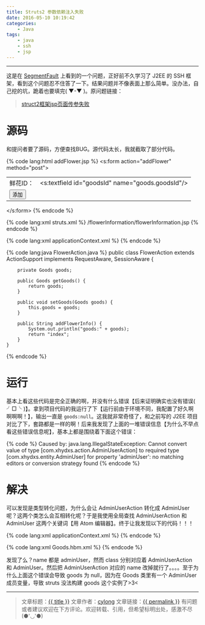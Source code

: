 ```yaml
---
title: Struts2 参数依赖注入失败
date: 2016-05-10 10:19:42
categories:
    - Java
tags:
    - java
    - ssh
    - jsp
---
```

---

这是在 [SegmentFault][] 上看到的一个问题，正好前不久学习了 J2EE 的 SSH 框架，看到这个问题忍不住答了一下。结果问题并不像表面上那么简单。没办法，自己挖的坑，跪着也要填完( ▼-▼ )。原问题链接：

> [struct2框架jsp页面传参失败][1]

<!-- more -->

# 源码

和提问者要了源码，方便查找BUG。源代码太长，我就截取了部分代码。

{% code lang:html addFlower.jsp %}
    <s:form action="addFlower" method="post">
         <table width="380" >
              <tr>
                 <td>鲜花ID：</td>
                 <td>
                 <s:textfield id="goodsId" name="goods.goodsId"/>
                 </td>
              </tr>
              <tr>
                  <td><input type="submit" value="添加" class="btn" />
              </tr>
         </table>
    </s:form>
{% endcode %}

{% code lang:xml struts.xml %}
    <package name="flowers" namespace="/" extends="struts-default">
        <action name="addFlower" class="flowers" method="addFlowerInfo">
             <result name="index">/flowerInformation/flowerInformation.jsp</result>
        </action>
    </package>
{% endcode %}

{% code lang:xml applicationContext.xml %}
    <bean name="adminUser" class="com.xhydxs.action.AdminUserAction"
        scope="prototype">
        <property name="adminUserBiz" ref="adminUserBiz" />
    </bean>
    <bean name="flowers" class="com.xhydxs.action.FlowerAction" scope="prototype">
        <property name="flowerBiz" ref="flowerBiz" />
    </bean>
{% endcode %}

{% code lang:java FlowerAction.java %}
    public class FlowerAction extends ActionSupport
        implements RequestAware, SessionAware {

        private Goods goods;

        public Goods getGoods() {
            return goods;
        }

        public void setGoods(Goods goods) {
            this.goods = goods;
        }

        public String addFlowerInfo() {
            System.out.println("goods:" + goods);
            return "index";
        }
    }
{% endcode %}

# 运行

基本上看这些代码是完全正确的啊，并没有什么错误【后来证明确实也没有错误( ╯□╰ )】。拿到项目代码的我运行了下【运行前由于环境不同，我配置了好久啊啊啊啊！】，输出一直是 `goods:null`。这我就非常奇怪了，和之前写的 J2EE 项目对比了下，套路都是一样的啊！后来我发现了上面的一堆错误信息【为什么不早点看这些错误信息呢】，基本上都是围绕着下面这个错误：

{% code %}
    Caused by: java.lang.IllegalStateException: Cannot convert value of type [com.xhydxs.action.AdminUserAction] to required type [com.xhydxs.entity.AdminUser] for property 'adminUser': no matching editors or conversion strategy found
{% endcode %}

# 解决

可以发现是类型转化问题，为什么会让 AdminUserAction 转化成 AdminUser 呢？这两个类怎么会互相转化呢？于是我使用全局查找 AdminUserAction 和 AdminUser 这两个关键词【用 Atom 编辑器】。终于让我发现以下的代码！！！

{% code lang:xml applicationContext.xml %}
    <bean name="adminUser" class="com.xhydxs.action.AdminUserAction"
        scope="prototype">
        <property name="adminUserBiz" ref="adminUserBiz" />
    </bean>
{% endcode %}

{% code lang:xml Goods.hbm.xml %}
    <many-to-one name="adminUser" class="com.xhydxs.entity.AdminUser"
        fetch="select">
        <column name="UPD_OPR" length="20" not-null="true" />
    </many-to-one>
{% endcode %}

发现了么？name 都是 adminUser，然而 class 分别对应着 AdminUserAction 和 AdminUser。然后把 AdminUserAction 对应的 name 改掉就行了。。。。至于为什么上面这个错误会导致 goods 为 null，因为在 Goods 类里有一个 AdminUser 成员变量，导致 struts 没法构建 goods 这个实例了>3<

---

> 文章标题：<a href='{{ permalink }}' title='{{ title }}' >{{ title }}</a>
> 文章作者：[cylong](http://www.cylong.com/about/ "cylong")
> 文章链接：<a href='{{ permalink }}' title='{{ title }}' >{{ permalink }}</a>
> 有问题或者建议欢迎在下方评论。欢迎转载、引用，但希望标明出处，感激不尽(●'◡'●)

[SegmentFault]: https://segmentfault.com/ "SegmentFault"
[1]: https://segmentfault.com/q/1010000005088213/a-1020000005088292 "struct2框架jsp页面传参失败"
